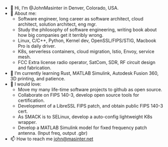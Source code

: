 - 👋 Hi, I’m @JohnMasinter in Denver, Colorado, USA.
- 👀 About me:
  - Software engineer, long career as software architect, cloud architect, solution architect, eng mgr.
  - Study the philosophy of software engineering, writing book about how big companies get it terribly wrong.
  - Linux, C/C++, Python, Kernel dev, OpenSSL/FIPS/STIG, Macbook Pro is daily driver.
  - K8s, serverless containers, cloud migration, Istio, Envoy, service mesh.
  - FCC Extra license radio operator, SatCom, SDR, RF circuit design and fabrication.
- 🌱 I’m currently learning Rust, MATLAB Simulink, Autodesk Fusion 360, 3D printing, and patience.
- 💞️ I would love:
  - Move my many life-time software projects to github as open source.
  - Collaborate on FIPS 140-3, develop open source tools for certification.
  - Development of a LibreSSL FIPS patch, and obtain public FIPS 140-3 cert.
  - As SMACK is to SELinux, develop a auto-config lightweight K8s wrapper.
  - Develop a MATLAB Simulink model for fixed frequency patch antenna. (Input freq, output .gbr)
- 📫 How to reach me john@masinter.net

<!---
JohnMasinter/JohnMasinter is a ✨ special ✨ repository because its `README.md` (this file) appears on your GitHub profile.
You can click the Preview link to take a look at your changes.
--->
